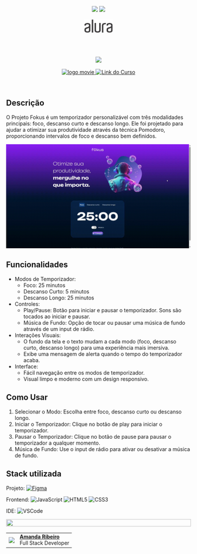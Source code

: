 <div align=center>
    <a href="https://github.com/Amanda-ribeiiro/fokus/blob/main/README.md"><img src="https://img.shields.io/badge/Idioma-PT-031225"></a>
    <a href="https://github.com/Amanda-ribeiiro/fokus/blob/main/README.en.md"><img src="https://img.shields.io/badge/Language-EN-052236"></a>
</div>

<br>

<div align=center>
    <a href="https://cursos.alura.com.br/formacao-fase-selecao-one6" target="_blank">
        <img align="center" width="80" src="https://github.com/Amanda-ribeiiro/challenge-one-t6-portfolio/blob/main/assets/img/academic/alura.png">
    </a>
</div>

<br>
<br>
<br>

<!--💬GREETING & TITLE / 🌐WEBSITE: https://github.com/denvercoder1/readme-typing-svg --> 
<p align="center"> 
    <img width="60%" src="https://readme-typing-svg.herokuapp.com?font=Orbitron&size=25&color=871FF3&weight=800&background=031225&center=true&vCenter=true&duration=3000&pause=300&lines=<Projeto>;<Fokus>">
</p>


<div align="center">
    <a href="https://cursos.alura.com.br/course/javascript-manipulando-elementos-dom" target="_blank">
        <img src="https://img.shields.io/badge/▶-2a2a2a?style=for-the-badge&logo=movie&logoColor=2a2a2a" target="_blank" alt="logo movie" />
        <img src="https://img.shields.io/badge/Acessar%20o%20Curso%20na%20Plataforma-2a2a2a?style=for-the-badge" target="_blank" alt="Link do Curso" />
    </a>
</div>

<br>
<br>

## Descrição

O Projeto Fokus é um temporizador personalizável com três modalidades principais: foco, descanso curto e descanso longo. Ele foi projetado para ajudar a otimizar sua produtividade através da técnica Pomodoro, proporcionando intervalos de foco e descanso bem definidos.

<img src="https://github.com/Amanda-ribeiiro/fokus/blob/main/Fokus-video.gif">


## Funcionalidades

- Modos de Temporizador:
  - Foco: 25 minutos
  - Descanso Curto: 5 minutos
  - Descanso Longo: 25 minutos
- Controles:
  - Play/Pause: Botão para iniciar e pausar o temporizador. Sons são tocados ao iniciar e pausar.
  - Música de Fundo: Opção de tocar ou pausar uma música de fundo através de um input de rádio.
- Interações Visuais:
  - O fundo da tela e o texto mudam a cada modo (foco, descanso curto, descanso longo) para uma experiência mais imersiva.
  - Exibe uma mensagem de alerta quando o tempo do temporizador acaba.
- Interface:
  - Fácil navegação entre os modos de temporizador.
  - Visual limpo e moderno com um design responsivo.
 
## Como Usar

<ol>
  <li>Selecionar o Modo: Escolha entre foco, descanso curto ou descanso longo.</li>
  <li>Iniciar o Temporizador: Clique no botão de play para iniciar o temporizador.</li>
  <li>Pausar o Temporizador: Clique no botão de pause para pausar o temporizador a qualquer momento.</li>
  <li>Música de Fundo: Use o input de rádio para ativar ou desativar a música de fundo.</li>
</ol>

## Stack utilizada

Projeto:
[![Figma](https://img.shields.io/badge/-Figma-000000?style=flat-square&logo=figma&logoColor=white&labelColor=000000)](https://www.figma.com/file/dEaMv34Wd5G7TBMPo8fPlK/Projeto-Fokus?type=design&node-id=35%3A181&mode=design&t=iUqAI1TmK8dniUzy-1)



Frontend:
![JavaScript](https://img.shields.io/badge/-JavaScript-black?style=flat-square&logo=javascript)
![HTML5](https://img.shields.io/badge/-HTML5-E34F26?style=flat-square&logo=html5&logoColor=white)
![CSS3](https://img.shields.io/badge/-CSS3-1572B6?style=flat-square&logo=css3)

IDE:
![VSCode](https://img.shields.io/badge/-VSCode-007ACC?style=flat-square&logo=visual-studio-code&logoColor=white)



<!--📏LINE-->
<img src="https://i.imgur.com/dBaSKWF.gif" height="20" width="100%">

<table align=right>
  <tr>
    <td>
      <img width="50px" align="center" src="https://avatars.githubusercontent.com/Amanda-ribeiiro"/>
    </td>
    <td align="left">
      <a href="https://github.com/Amanda-ribeiiro">
        <span><b>Amanda Ribeiro</b></span>
      </a>
      <br>
      <span>Full Stack Developer</span>
    </td>
  </tr>
</table>

